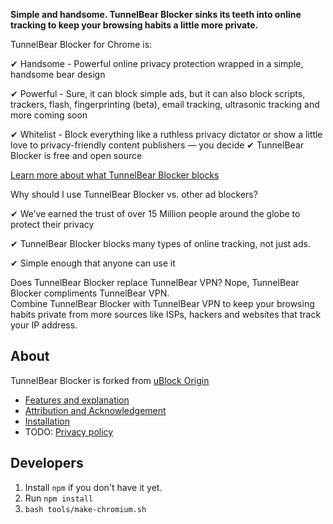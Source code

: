 **Simple and handsome. TunnelBear Blocker sinks its teeth into online tracking to keep your browsing habits a little more private.**

TunnelBear Blocker for Chrome is:

✔ Handsome - Powerful online privacy protection wrapped in a simple, handsome bear design

✔ Powerful - Sure, it can block simple ads, but it can also block scripts, trackers, flash, fingerprinting (beta), email tracking, ultrasonic tracking and more coming soon

✔ Whitelist - Block everything like a ruthless privacy dictator or show a little love to privacy-friendly content publishers — you decide
✔ TunnelBear Blocker is free and open source
 
[Learn more about what TunnelBear Blocker blocks](https://www.tunnelbear.com/blocker/info)
 
Why should I use TunnelBear Blocker vs. other ad blockers?

✔ We’ve earned the trust of over 15 Million people around the globe to protect their privacy

✔ TunnelBear Blocker blocks many types of online tracking, not just ads.  

✔ Simple enough that anyone can use it

Does TunnelBear Blocker replace TunnelBear VPN?
Nope, TunnelBear Blocker compliments TunnelBear VPN.  
Combine TunnelBear Blocker with TunnelBear VPN to keep your browsing habits private from more sources like ISPs, hackers and websites that track your IP address.

## About

TunnelBear Blocker is forked from [uBlock Origin](https://github.com/gorhill/uBlock)

* [Features and explanation](https://www.tunnelbear.com/apps/blocker)
* [Attribution and Acknowledgement](https://www.tunnelbear.com/blocker/acknowledgement)
* [Installation](#https://chrome.google.com/webstore/detail/tunnelbear-blocker/bebdhgdigjiiamnkcenegafmfjoghafk)
* TODO: [Privacy policy](https://github.com/gorhill/uBlock/wiki/Privacy-policy)

## Developers

1) Install `npm` if you don't have it yet.
2) Run `npm install`
3) `bash tools/make-chromium.sh`